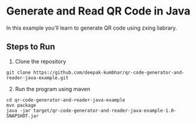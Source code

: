 # Generate and Read QR Code in Java
In this example you'll learn to generate QR code using zxing liabrary.

## Steps to Run

1. Clone the repository

```
git clone https://github.com/deepak-kumbhar/qr-code-generator-and-reader-java-example.git
```

2. Run the program using maven

```
cd qr-code-generator-and-reader-java-example
mvn package
java -jar target/qr-code-generator-and-reader-java-example-1.0-SNAPSHOT.jar 
```

